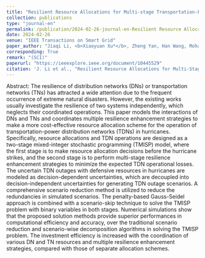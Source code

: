 ```yaml
---
title: "Resilient Resource Allocations for Multi-stage Transportation-Power Distribution System Operations in Hurricanes"
collection: publications
type: "journal-en"
permalink: /publication/2024-02-26-journal-en-Resilient Resource Allocations for Multi-stage Transportation-Power Distribution System Operations in Hurricanes
date: 2024-02-26
venue: "IEEE Transactions on Smart Grid"
paper_author: "Jiaqi Li, <b>Xiaoyuan Xu*</b>, Zheng Yan, Han Wang, Mohammad Shahidehpour, Bangpeng Xie, Xiao Luo"
corresponding: True
remark: "(SCI)"
paperurl: "https://ieeexplore.ieee.org/document/10445529"
citation: 'J. Li et al., "Resilient Resource Allocations for Multi-Stage Transportation-Power Distribution System Operations in Hurricanes," <i>IEEE Transactions on Smart Grid</i>, vol. 15, no. 4, pp. 3994-4009, July 2024.'
---
```


Abstract:
The resilience of distribution networks (DNs) or transportation networks (TNs) has attracted a wide attention due to the frequent occurrence of extreme natural disasters. However, the existing works usually investigate the resilience of two systems independently, which neglects their coordinated operations. This paper models the interactions of DNs and TNs and coordinates multiple resilience enhancement strategies to make a more cost-effective resource allocation scheme for the operation of transportation-power distribution networks (TDNs) in hurricanes. Specifically, resource allocations and TDN operations are designed as a two-stage mixed-integer stochastic programming (TMISP) model, where the first stage is to make resource allocation decisions before the hurricane strikes, and the second stage is to perform multi-stage resilience enhancement strategies to minimize the expected TDN operational losses. The uncertain TDN outages with defensive resources in hurricanes are modeled as decision-dependent uncertainties, which are decoupled into decision-independent uncertainties for generating TDN outage scenarios. A comprehensive scenario reduction method is utilized to reduce the redundancies in simulated scenarios. The penalty-based Gauss-Seidel approach is combined with a scenario-skip technique to solve the TMISP problem with binary variables in both stages. Numerical simulations show that the proposed solution methods provide superior performances in computational efficiency and accuracy, over the traditional scenario reduction and scenario-wise decomposition algorithms in solving the TMISP problem. The investment efficiency is increased with the coordination of various DN and TN resources and multiple resilience enhancement strategies, compared with those of separate allocation schemes.